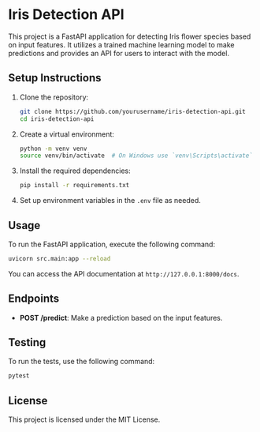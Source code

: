 # Iris Detection API

This project is a FastAPI application for detecting Iris flower species based on input features. It utilizes a trained machine learning model to make predictions and provides an API for users to interact with the model.

## Setup Instructions

1. Clone the repository:
   ```bash
   git clone https://github.com/yourusername/iris-detection-api.git
   cd iris-detection-api
   ```

2. Create a virtual environment:
   ```bash
   python -m venv venv
   source venv/bin/activate  # On Windows use `venv\Scripts\activate`
   ```

3. Install the required dependencies:
   ```bash
   pip install -r requirements.txt
   ```

4. Set up environment variables in the `.env` file as needed.

## Usage

To run the FastAPI application, execute the following command:
```bash
uvicorn src.main:app --reload
```

You can access the API documentation at `http://127.0.0.1:8000/docs`.

## Endpoints

- **POST /predict**: Make a prediction based on the input features.

## Testing

To run the tests, use the following command:
```bash
pytest
```

## License

This project is licensed under the MIT License.